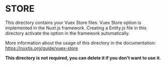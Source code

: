 # STORE

This directory contains your Vuex Store files.
Vuex Store option is implemented in the Nuxt.js framework.
Creating a Entity.js file in this directory activate the option in the framework automatically.

More information about the usage of this directory in the documentation:
https://nuxtjs.org/guide/vuex-store

**This directory is not required, you can delete it if you don't want to use it.**
